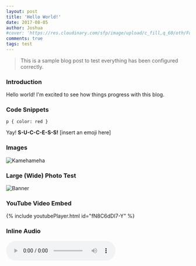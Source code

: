 ```yaml
---
layout: post
title: 'Hello World!'
date: 2017-08-05
author: Joshua
#cover: 'https://res.cloudinary.com/sfp/image/upload/c_fill,q_60/oth/FunimationStoreFront/1658693/Japanese/1658693_Japanese_ShowDetailHeaderDesktop_841e3357-ee55-e711-8175-020165574d09.jpg'
comments: true
tags: test
---
```



> This is a sample blog post to test everything has been configured correctly. 

### Introduction 

Hello world! I'm excited to see how things progress with this blog. 

### Code Snippets

<pre><code class="language-css">p { color: red }</code></pre>

Yay! **S-U-C-C-E-S-S!** [insert an emoji here] 

### Images

![Kamehameha](https://res.cloudinary.com/sfp/image/upload/w_706,c_fill,q_60/oth/FunimationStoreFront/1562711/Japanese/1562711_Japanese_KeyArt-OfficialVideoImage_8a762093-ec55-e711-8175-020165574d09.jpg)

### Large (Wide) Photo Test

![Banner](https://res.cloudinary.com/sfp/image/upload/c_fill,q_60/oth/FunimationStoreFront/1672107/English/1672107_English_ShowDetailHeaderDesktop_e87bbb9f-fc76-e711-8175-020165574d09.jpg)

### YouTube Video Embed

{% include youtubePlayer.html id="fN8C6dDI7-Y" %}

### Inline Audio

<audio controls preload> 
    <source src="http://dirty30radio.com/mixtapes/collections/Jay-Z-The_Unreleased_Collection/56%20-%20jay-z-stop.mp3"></source> 
</audio>